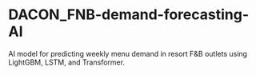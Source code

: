 # DACON_FNB-demand-forecasting-AI
AI model for predicting weekly menu demand in resort F&amp;B outlets using LightGBM, LSTM, and Transformer.
